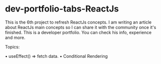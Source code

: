 # dev-portfolio-tabs-ReactJs

This is the 6th project to refresh ReactJs concepts. I am writing an article about ReactJs main concepts so I can share it with the community once it's finished.
This is a developer portfolio. You can check his info, experience and more.

Topics:

• useEffect() => fetch data. • Conditional Rendering

